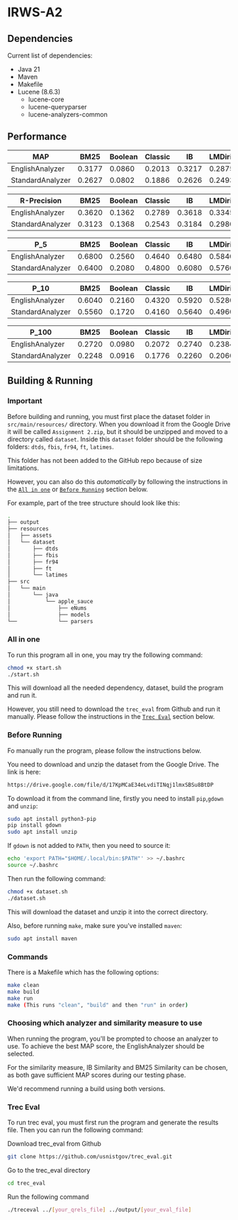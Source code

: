 # IRWS-A2


## Dependencies
Current list of dependencies:
- Java 21
- Maven
- Makefile
- Lucene (8.6.3)
    - lucene-core
    - lucene-queryparser
    - lucene-analyzers-common

## Performance
| MAP              | BM25   | Boolean | Classic | IB     | LMDirichlet |
|------------------|--------|---------|---------|--------|-------------|
| EnglishAnalyzer  | 0.3177 | 0.0860  | 0.2013  | 0.3217 | 0.2875      |
| StandardAnalyzer | 0.2627 | 0.0802  | 0.1886  | 0.2626 | 0.2493      |

| R-Precision      | BM25   | Boolean | Classic | IB     | LMDirichlet |
|------------------|--------|---------|---------|--------|-------------|
| EnglishAnalyzer  | 0.3620 | 0.1362  | 0.2789  | 0.3618 | 0.3345      |
| StandardAnalyzer | 0.3123 | 0.1368  | 0.2543  | 0.3184 | 0.2980      |

| P_5              | BM25   | Boolean | Classic | IB     | LMDirichlet |
|------------------|--------|---------|---------|--------|-------------|
| EnglishAnalyzer  | 0.6800 | 0.2560  | 0.4640  | 0.6480 | 0.5840      |
| StandardAnalyzer | 0.6400 | 0.2080  | 0.4800  | 0.6080 | 0.5760      |

| P_10             | BM25   | Boolean | Classic | IB     | LMDirichlet |
|------------------|--------|---------|---------|--------|-------------|
| EnglishAnalyzer  | 0.6040 | 0.2160  | 0.4320  | 0.5920 | 0.5280      |
| StandardAnalyzer | 0.5560 | 0.1720  | 0.4160  | 0.5640 | 0.4960      |

| P_100            | BM25   | Boolean | Classic | IB     | LMDirichlet |
|------------------|--------|---------|---------|--------|-------------|
| EnglishAnalyzer  | 0.2720 | 0.0980  | 0.2072  | 0.2740 | 0.2384      |
| StandardAnalyzer | 0.2248 | 0.0916  | 0.1776  | 0.2260 | 0.2060      |


## Building & Running

### Important
Before building and running, you must first place the dataset folder in ```src/main/resources/``` directory. When you download it from the Google Drive it will be called ```Assignment 2.zip```, but it should be unzipped and moved to a directory called ```dataset```. Inside this ```dataset``` folder should be the following folders: ```dtds```, ```fbis```, ```fr94```, ```ft```, ```latimes```.

This folder has not been added to the GitHub repo because of size limitations.

However, you can also do this *automatically* by following the instructions in the [```All in one```](#all-in-one) or [```Before Running```](#before-running) section below.

For example, part of the tree structure should look like this:
```bash
.
├── output
├── resources
│   ├── assets
│   └── dataset
│       ├── dtds
│       ├── fbis
│       ├── fr94
│       ├── ft
│       └── latimes
├── src
│   └── main
│       └── java
│           └── apple_sauce
│               ├── eNums
│               ├── models
└──             └── parsers
```

### All in one
To run this program all in one, you may try the following command:
```bash
chmod +x start.sh
./start.sh
```
This will download all the needed dependency, dataset, build the program and run it.

However, you still need to download the ```trec_eval``` from Github and run it manually. Please follow the instructions in the [```Trec Eval```](#trec-eval) section below.

### Before Running

Fo manually run the program, please follow the instructions below.

You need to download and unzip the dataset from the Google Drive. The link is here: 
```bash
https://drive.google.com/file/d/17KpMCaE34eLvdiTINqj1lmxSBSu8BtDP
```
To download it from the command line, firstly you need to install ```pip```,```gdown``` and ```unzip```:
```bash
sudo apt install python3-pip
pip install gdown
sudo apt install unzip
```
If ```gdown``` is not added to ```PATH```, then you need to source it:
```bash
echo 'export PATH="$HOME/.local/bin:$PATH"' >> ~/.bashrc
source ~/.bashrc
```

Then run the following command:

```bash
chmod +x dataset.sh
./dataset.sh
```
This will download the dataset and unzip it into the correct directory.

Also, before running ```make```, make sure you've installed ```maven```:
```bash
sudo apt install maven
```

### Commands
There is a Makefile which has the following options:

```bash
make clean
make build
make run
make (This runs "clean", "build" and then "run" in order)
```

### Choosing which analyzer and similarity measure to use
When running the program, you'll be prompted to choose an analyzer to use. To achieve the best MAP score, the EnglishAnalyzer should be selected.

For the similarity measure, IB Similarity and BM25 Similarity can be chosen, as both gave sufficient MAP scores during our testing phase. 

We'd recommend running a build using both versions. 

### Trec Eval
To run trec eval, you must first run the program and generate the results file. Then you can run the following command:

Download trec_eval from Github
```bash
git clone https://github.com/usnistgov/trec_eval.git
```

Go to the trec_eval directory
```bash
cd trec_eval
```

Run the following command
```bash
./treceval ../[your_qrels_file] ../output/[your_eval_file]
```

